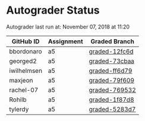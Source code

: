 # Autograder Status
Autograder last run at: November 07, 2018 at 11:20

| GitHub ID | Assignment | Graded Branch |
|-----------|------------|---------------|
| bbordonaro | a5 | [graded-12fc6d](https://github.com/Fall2018COMP401-001/a5-bbordonaro/tree/graded-12fc6d) | 
| georged2 | a5 | [graded-73cbaa](https://github.com/Fall2018COMP401-001/a5-georged2/tree/graded-73cbaa) | 
| iwilhelmsen | a5 | [graded-ff6d79](https://github.com/Fall2018COMP401-001/a5-iwilhelmsen/tree/graded-ff6d79) | 
| maxjeon | a5 | [graded-79f609](https://github.com/Fall2018COMP401-001/a5-maxjeon/tree/graded-79f609) | 
| rachel-07 | a5 | [graded-769532](https://github.com/Fall2018COMP401-001/a5-rachel-07/tree/graded-769532) | 
| Rohilb | a5 | [graded-1f87d8](https://github.com/Fall2018COMP401-001/a5-Rohilb/tree/graded-1f87d8) | 
| tylerdy | a5 | [graded-5283d7](https://github.com/Fall2018COMP401-001/a5-tylerdy/tree/graded-5283d7) | 
